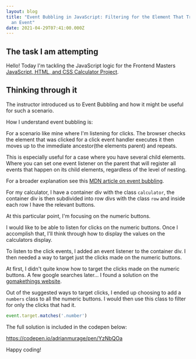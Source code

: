 ```yaml
---
layout: blog
title: "Event Bubbling in JavaScript: Filtering for the Element That Triggered
  an Event"
date: 2021-04-29T07:41:00.000Z
---
```

## The task I am attempting

Hello! Today I'm tackling the JavaScript logic for the Frontend Masters [JavaScript, HTML, and CSS Calculator Project](https://btholt.github.io/intro-to-web-dev-v2/js-project).

## Thinking through it

The instructor introduced us to Event Bubbling and how it might be useful for such a scenario. 

How I understand event bubbling is:

For a scenario like mine where I'm listening for clicks. The browser checks the element that was clicked for a click event handler executes it then moves up to the immediate ancestor(the elements parent) and repeats.

This is especially useful for a case where you have several child elements. Where you can set one event listener on the parent that will register all events that happen on its child elements, regardless of the level of nesting.

For a broader explanation see this [MDN article on event bubbling](https://developer.mozilla.org/en-US/docs/Learn/JavaScript/Building_blocks/Events#event_bubbling_and_capture).

For my calculator, I have a container div with the class `calculator`, the container div is then subdivided into row divs with the class `row` and inside each row I have the relevant buttons.

At this particular point, I'm focusing on the numeric buttons. 

I would like to be able to listen for clicks on the numeric buttons. Once I accomplish that, I'll think through how to display the values on the calculators display.

To listen to the click events, I added an event listener to the container div. I then needed a way to target just the clicks made on the numeric buttons. 

At first, I didn't quite know how to target the clicks made on the numeric buttons. A few google searches later... I found a solution on the [gomakethings website](https://gomakethings.com/checking-event-target-selectors-with-event-bubbling-in-vanilla-javascript/).

Out of the suggested ways to target clicks, I ended up choosing to add a `numbers` class to all the numeric buttons. I would then use this class to filter for only the clicks that had it. 

```javascript
event.target.matches('.number')
```

The full solution is included in the codepen below:

https://codepen.io/adrianmurage/pen/YzNbQOa

Happy coding!
